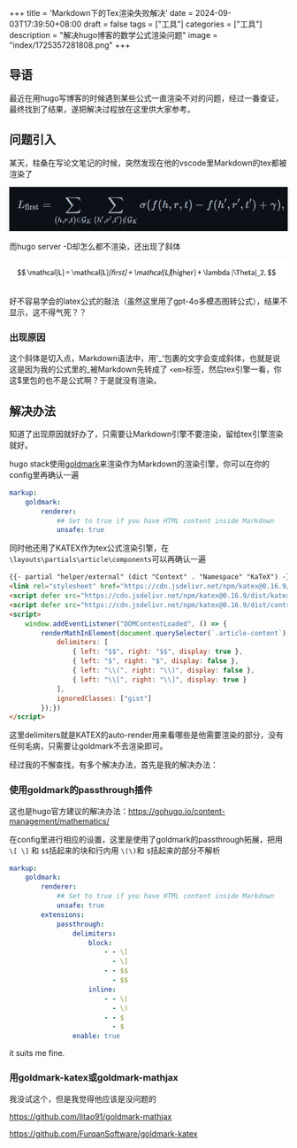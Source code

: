 +++
title = 'Markdown下的Tex渲染失败解决'
date = 2024-09-03T17:39:50+08:00
draft = false
tags = ["工具"]
categories = ["工具"]
description = "解决hugo博客的数学公式渲染问题"
image = "index/1725357281808.png"
+++

## 导语

最近在用hugo写博客的时候遇到某些公式一直渲染不对的问题，经过一番查证，最终找到了结果，遂把解决过程放在这里供大家参考。

## 问题引入

某天，柱桑在写论文笔记的时候，突然发现在他的vscode里Markdown的tex都被渲染了

![1725357222653](index/1725357222653.png)

而hugo server -D却怎么都不渲染，还出现了斜体

![1725357281808](index/1725357281808.png)

好不容易学会的latex公式的敲法（虽然这里用了gpt-4o多模态图转公式），结果不显示，这不得气死？？

### 出现原因

这个斜体是切入点，Markdown语法中，用'\_'包裹的文字会变成斜体，也就是说这是因为我的公式里的\_被Markdown先转成了 `<em>`标签，然后tex引擎一看，你这\$里包的也不是公式啊？于是就没有渲染。

## 解决办法

知道了出现原因就好办了，只需要让Markdown引擎不要渲染，留给tex引擎渲染就好。

hugo stack使用[goldmark](https://github.com/yuin/goldmark)来渲染作为Markdown的渲染引擎，你可以在你的config里再确认一遍

```yaml
markup:
    goldmark:
        renderer:
            ## Set to true if you have HTML content inside Markdown
            unsafe: true
```

同时他还用了KATEX作为tex公式渲染引擎，在 `\layouts\partials\article\components`可以再确认一遍

```html
{{- partial "helper/external" (dict "Context" . "Namespace" "KaTeX") -}}
<link rel="stylesheet" href="https://cdn.jsdelivr.net/npm/katex@0.16.9/dist/katex.min.css" integrity="sha384-n8MVd4RsNIU0tAv4ct0nTaAbDJwPJzDEaqSD1odI+WdtXRGWt2kTvGFasHpSy3SV" crossorigin="anonymous">
<script defer src="https://cdn.jsdelivr.net/npm/katex@0.16.9/dist/katex.min.js" integrity="sha384-XjKyOOlGwcjNTAIQHIpgOno0Hl1YQqzUOEleOLALmuqehneUG+vnGctmUb0ZY0l8" crossorigin="anonymous"></script>
<script defer src="https://cdn.jsdelivr.net/npm/katex@0.16.9/dist/contrib/auto-render.min.js" integrity="sha384-+VBxd3r6XgURycqtZ117nYw44OOcIax56Z4dCRWbxyPt0Koah1uHoK0o4+/RRE05" crossorigin="anonymous"></script>
<script>
    window.addEventListener("DOMContentLoaded", () => {
        renderMathInElement(document.querySelector(`.article-content`), {
            delimiters: [
                { left: "$$", right: "$$", display: true },
                { left: "$", right: "$", display: false },
                { left: "\\(", right: "\\)", display: false },
                { left: "\\[", right: "\\]", display: true }
            ],
            ignoredClasses: ["gist"]
        });})
</script>
```

这里delimiters就是KATEX的auto-render用来看哪些是他需要渲染的部分，没有任何毛病，只需要让goldmark不去渲染即可。

经过我的不懈查找，有多个解决办法，首先是我的解决办法：

### 使用goldmark的passthrough插件

这也是hugo官方建议的解决办法：https://gohugo.io/content-management/mathematics/

在config里进行相应的设置，这里是使用了goldmark的passthrough拓展，把用 `\[ \]` 和 `$$`括起来的块和行内用 `\(\)`和 `$`括起来的部分不解析

```yaml
markup:
    goldmark:
        renderer:
            ## Set to true if you have HTML content inside Markdown
            unsafe: true
        extensions: 
            passthrough:
                delimiters:
                    block:
                        - - \[
                          - \]
                        - - $$
                          - $$
                    inline:
                        - - \(
                          - \)
                        - - $
                          - $
                enable: true
```

it suits me fine.

### 用goldmark-katex或goldmark-mathjax

我没试这个，但是我觉得他应该是没问题的

https://github.com/litao91/goldmark-mathjax

https://github.com/FurqanSoftware/goldmark-katex
